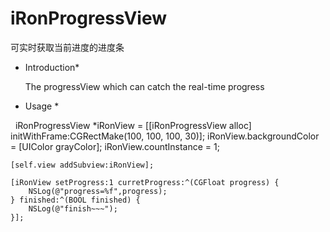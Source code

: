 # iRonProgressView
可实时获取当前进度的进度条 


* Introduction*

    The progressView which can catch the real-time progress

* Usage *

    iRonProgressView *iRonView = [[iRonProgressView alloc] initWithFrame:CGRectMake(100, 100, 100, 30)];
    iRonView.backgroundColor = [UIColor grayColor];
    iRonView.countInstance = 1;
    
    [self.view addSubview:iRonView];
    
    [iRonView setProgress:1 curretProgress:^(CGFloat progress) {
        NSLog(@"progress=%f",progress);
    } finished:^(BOOL finished) {
        NSLog(@"finish~~~");
    }];

